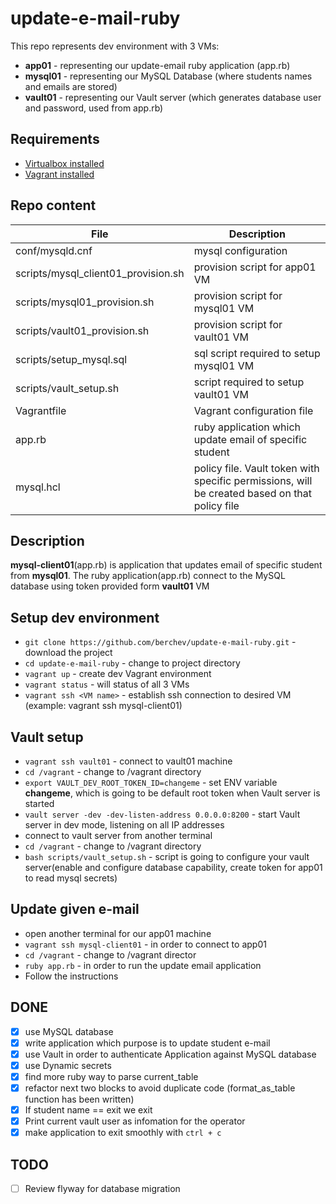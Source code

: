 # update-e-mail-ruby
This repo represents dev environment with 3 VMs:
- **app01** - representing our update-email ruby application (app.rb)
- **mysql01**  - representing our MySQL Database (where students names and emails are stored)
- **vault01** - representing our Vault server (which generates database user and password, used from app.rb)

## Requirements
- [Virtualbox installed](https://www.virtualbox.org/)
- [Vagrant installed](https://www.vagrantup.com/intro/getting-started/install.html)

## Repo content
| File                   | Description                      |
|         ---            |                ---               |
| conf/mysqld.cnf | mysql configuration |
| scripts/mysql_client01_provision.sh | provision script for app01 VM |
| scripts/mysql01_provision.sh | provision script for mysql01 VM |
| scripts/vault01_provision.sh | provision script for vault01 VM |
| scripts/setup_mysql.sql | sql script required to setup mysql01 VM |
| scripts/vault_setup.sh | script required to setup vault01 VM |
| Vagrantfile | Vagrant configuration file |
| app.rb | ruby application which update email of specific student |
| mysql.hcl | policy file. Vault token with specific permissions, will be created based on that policy file |

## Description
**mysql-client01**(app.rb) is application that updates email of specific student from **mysql01**. The ruby application(app.rb) connect to the MySQL database using token provided form **vault01** VM

## Setup dev environment
- `git clone https://github.com/berchev/update-e-mail-ruby.git` - download the project
- `cd update-e-mail-ruby` - change to project directory 
- `vagrant up` - create dev Vagrant environment
- `vagrant status` - will status of all 3 VMs
- `vagrant ssh <VM name>` - establish ssh connection to desired VM (example: vagrant ssh mysql-client01)

## Vault setup
- `vagrant ssh vault01` - connect to vault01 machine
- `cd /vagrant` - change to /vagrant directory
- `export VAULT_DEV_ROOT_TOKEN_ID=changeme` - set ENV variable **changeme**, which is going to be default root token when Vault server is started
- `vault server -dev -dev-listen-address 0.0.0.0:8200` - start Vault server in dev mode, listening on all IP addresses
- connect to vault server from another terminal
- `cd /vagrant` - change to /vagrant directory
- `bash scripts/vault_setup.sh` - script is going to configure your vault server(enable and configure database capability, create token for app01 to read mysql secrets)

## Update given e-mail
- open another terminal for our app01 machine
- `vagrant ssh mysql-client01` - in order to connect to app01
- `cd /vagrant` - change to /vagrant director
- `ruby app.rb` - in order to run the update email application
- Follow the instructions

## DONE
- [x] use MySQL database
- [x] write application which purpose is to update student e-mail
- [x] use Vault in order to authenticate Application against MySQL database
- [x] use Dynamic secrets
- [x] find more ruby way to parse current_table
- [x] refactor next two blocks to avoid duplicate code (format_as_table function has been written)
- [x] If student name == exit we exit
- [x] Print current vault user as infomation for the operator
- [x] make application to exit smoothly with `ctrl + c`

## TODO
- [ ] Review flyway for database migration
